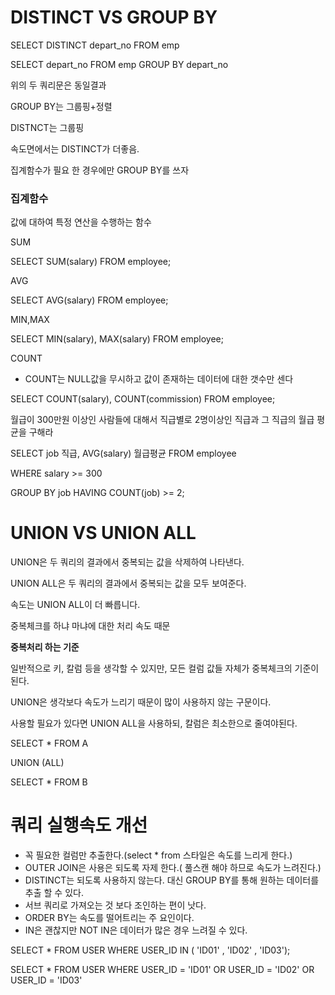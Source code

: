 # DISTINCT VS GROUP BY

SELECT DISTINCT depart_no FROM emp

SELECT depart_no FROM emp GROUP BY depart_no

위의 두 쿼리문은 동일결과

GROUP BY는 그룹핑+정렬

DISTNCT는 그룹핑

속도면에서는 DISTINCT가 더좋음.

집계함수가 필요 한 경우에만 GROUP BY를 쓰자

### 집계함수

값에 대하여 특정 연산을 수행하는 함수

SUM

SELECT SUM(salary) FROM employee;

AVG

SELECT AVG(salary) FROM employee;

MIN,MAX

SELECT MIN(salary), MAX(salary) FROM employee;

COUNT

- COUNT는 NULL값을 무시하고 값이 존재하는 데이터에 대한 갯수만 센다

SELECT COUNT(salary), COUNT(commission) FROM employee;

월급이 300만원 이상인 사람들에 대해서 직급별로 2명이상인 직급과 그 직급의 월급 평균을 구해라

SELECT job 직급, AVG(salary) 월급평균 FROM employee

WHERE salary >= 300

GROUP BY job HAVING COUNT(job) >= 2;


# UNION VS UNION ALL
UNION은 두 쿼리의 결과에서 중복되는 값을 삭제하여 나타낸다.

UNION ALL은 두 쿼리의 결과에서 중복되는 값을 모두 보여준다.

속도는 UNION ALL이 더 빠릅니다.

중복체크를 하냐 마냐에 대한 처리 속도 때문

**중복처리 하는 기준**

일반적으로 키, 칼럼 등을 생각할 수 있지만, 모든 컬럼 값들 자체가 중복체크의 기준이 된다.

UNION은 생각보다 속도가 느리기 때문이 많이 사용하지 않는 구문이다.

사용할 필요가 있다면 UNION ALL을 사용하되, 칼럼은 최소한으로 줄여야된다.

SELECT * FROM A

UNION  (ALL)      

SELECT * FROM B

# 쿼리 실행속도 개선
- 꼭 필요한 컬럼만 추출한다.(select * from 스타일은 속도를 느리게 한다.)
- OUTER JOIN은 사용은 되도록 자제 한다.( 풀스캔 해야 하므로 속도가 느려진다.)
- DISTINCT는 되도록 사용하지 않는다. 대신 GROUP BY를 통해 원하는 데이터를 추출 할 수 있다.
- 서브 쿼리로 가져오는 것 보다 조인하는 편이 낫다.
- ORDER BY는 속도를 떨어트리는 주 요인이다.
- IN은 괜찮지만 NOT IN은 데이터가 많은 경우 느려질 수 있다.


SELECT * FROM USER
WHERE USER_ID IN ( 'ID01' , 'ID02' , 'ID03');

SELECT * FROM USER
WHERE USER_ID = 'ID01' OR USER_ID = 'ID02' OR USER_ID = 'ID03'




